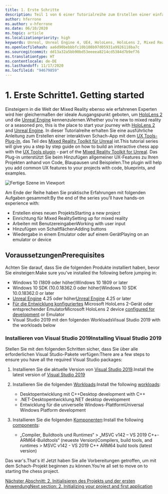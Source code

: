 ```yaml
---
title: 1. Erste Schritte
description: Teil 1 von 6 einer Tutorialreihe zum Erstellen einer einfachen Schach-App mit der Unreal Engine 4 und dem UX Tools-Plug-In des Mixed Reality-Toolkits
author: hferrone
ms.author: v-hferrone
ms.date: 06/10/2020
ms.topic: article
ms.localizationpriority: high
keywords: Unreal, Unreal Engine 4, UE4, HoloLens, HoloLens 2, Mixed Reality, Tutorial, Erste Schritte, MRTK, UXT, UX-Tools, Dokumentation, Mixed Reality-Headset Windows Mixed Reality-Headset, Virtual Reality-Headset
ms.openlocfilehash: aa6d90bebbbfc10b108b97d05931a9926118ba7c
ms.sourcegitcommit: dd13a32a5bb90bd53eeeea8214cd5384d7b9ef76
ms.translationtype: HT
ms.contentlocale: de-DE
ms.lasthandoff: 11/17/2020
ms.locfileid: "94679859"
---
```

# <a name="1-getting-started"></a><span data-ttu-id="0f830-104">1. Erste Schritte</span><span class="sxs-lookup"><span data-stu-id="0f830-104">1. Getting started</span></span>

<span data-ttu-id="0f830-105">Einsteigern in die Welt der Mixed Reality ebenso wie erfahrenen Experten wird hier gleichermaßen der ideale Ausgangspunkt geboten, um [HoloLens 2](https://docs.microsoft.com/windows/mixed-reality/) und die [Unreal Engine](https://www.unrealengine.com/en-US/) kennenzulernen.</span><span class="sxs-lookup"><span data-stu-id="0f830-105">Whether you're new to mixed reality or a seasoned pro, this is the place to start your journey with [HoloLens 2](https://docs.microsoft.com/windows/mixed-reality/) and [Unreal Engine](https://www.unrealengine.com/en-US/).</span></span> <span data-ttu-id="0f830-106">In dieser Tutorialreihe erhalten Sie eine ausführliche Anleitung zum Erstellen einer interaktiven Schach-App mit dem [UX Tools-Plug-In](https://github.com/microsoft/MixedReality-UXTools-Unreal), das Teil des [Mixed Reality Toolkit für Unreal](https://github.com/microsoft/MixedRealityToolkit-Unreal) ist.</span><span class="sxs-lookup"><span data-stu-id="0f830-106">This tutorial series will give you a step by step guide on how to build an interactive chess app with the [UX Tools plugin](https://github.com/microsoft/MixedReality-UXTools-Unreal) - part of the [Mixed Reality Toolkit for Unreal](https://github.com/microsoft/MixedRealityToolkit-Unreal).</span></span> <span data-ttu-id="0f830-107">Das Plug-in unterstützt Sie beim Hinzufügen allgemeiner UX-Features zu Ihren Projekten anhand von Code, Blaupausen und Beispielen.</span><span class="sxs-lookup"><span data-stu-id="0f830-107">The plugin will help you add common UX features to your projects with code, blueprints, and examples.</span></span> 

![Fertige Szene im Viewport](images/unreal-uxt/5-endscene.PNG)

<span data-ttu-id="0f830-109">Am Ende der Reihe haben Sie praktische Erfahrungen mit folgenden Aufgaben gesammelt:</span><span class="sxs-lookup"><span data-stu-id="0f830-109">By the end of the series you'll have hands-on experience with:</span></span>
* <span data-ttu-id="0f830-110">Erstellen eines neuen Projekts</span><span class="sxs-lookup"><span data-stu-id="0f830-110">Starting a new project</span></span>
* <span data-ttu-id="0f830-111">Einrichtung für Mixed Reality</span><span class="sxs-lookup"><span data-stu-id="0f830-111">Setting up for mixed reality</span></span>
* <span data-ttu-id="0f830-112">Arbeiten mit Benutzereingaben</span><span class="sxs-lookup"><span data-stu-id="0f830-112">Working with user input</span></span>
* <span data-ttu-id="0f830-113">Hinzufügen von Schaltflächen</span><span class="sxs-lookup"><span data-stu-id="0f830-113">Adding buttons</span></span>
* <span data-ttu-id="0f830-114">Wiedergabe in einem Emulator oder auf einem Gerät</span><span class="sxs-lookup"><span data-stu-id="0f830-114">Playing on an emulator or device</span></span>


## <a name="prerequisites"></a><span data-ttu-id="0f830-115">Voraussetzungen</span><span class="sxs-lookup"><span data-stu-id="0f830-115">Prerequisites</span></span>
<span data-ttu-id="0f830-116">Achten Sie darauf, dass Sie die folgenden Produkte installiert haben, bevor Sie einsteigen:</span><span class="sxs-lookup"><span data-stu-id="0f830-116">Make sure you've installed the following before jumping in:</span></span>
* <span data-ttu-id="0f830-117">Windows 10 (1809 oder höher)</span><span class="sxs-lookup"><span data-stu-id="0f830-117">Windows 10 1809 or later</span></span>
* <span data-ttu-id="0f830-118">Windows 10 SDK (10.0.18362.0 oder höher)</span><span class="sxs-lookup"><span data-stu-id="0f830-118">Windows 10 SDK 10.0.18362.0 or later</span></span>
* <span data-ttu-id="0f830-119">[Unreal Engine](https://www.unrealengine.com/en-US/get-now) 4.25 oder höher</span><span class="sxs-lookup"><span data-stu-id="0f830-119">[Unreal Engine](https://www.unrealengine.com/en-US/get-now) 4.25 or later</span></span>
* <span data-ttu-id="0f830-120">[Für die Entwicklung konfiguriertes](../../platform-capabilities-and-apis/using-visual-studio.md#enabling-developer-mode) Microsoft HoloLens 2-Gerät oder entsprechender Emulator</span><span class="sxs-lookup"><span data-stu-id="0f830-120">Microsoft HoloLens 2 device [configured for development](../../platform-capabilities-and-apis/using-visual-studio.md#enabling-developer-mode) or Emulator</span></span>
* <span data-ttu-id="0f830-121">Visual Studio 2019 mit den folgenden Workloads</span><span class="sxs-lookup"><span data-stu-id="0f830-121">Visual Studio 2019 with the workloads below</span></span>

### <a name="installing-visual-studio-2019"></a><span data-ttu-id="0f830-122">Installieren von Visual Studio 2019</span><span class="sxs-lookup"><span data-stu-id="0f830-122">Installing Visual Studio 2019</span></span>
<span data-ttu-id="0f830-123">Stellen Sie mit den folgenden Schritten sicher, dass Sie über alle erforderlichen Visual Studio-Pakete verfügen:</span><span class="sxs-lookup"><span data-stu-id="0f830-123">There are a few steps to ensure you have all the required Visual Studio packages:</span></span>
1. <span data-ttu-id="0f830-124">Installieren Sie die aktuelle Version von [Visual Studio 2019](https://visualstudio.microsoft.com/downloads/).</span><span class="sxs-lookup"><span data-stu-id="0f830-124">Install the latest version of [Visual Studio 2019](https://visualstudio.microsoft.com/downloads/)</span></span>
2. <span data-ttu-id="0f830-125">Installieren Sie die folgenden [Workloads](https://docs.microsoft.com/visualstudio/install/modify-visual-studio?#modify-workloads):</span><span class="sxs-lookup"><span data-stu-id="0f830-125">Install the following [workloads](https://docs.microsoft.com/visualstudio/install/modify-visual-studio?#modify-workloads):</span></span>
    * <span data-ttu-id="0f830-126">Desktopentwicklung mit C++</span><span class="sxs-lookup"><span data-stu-id="0f830-126">Desktop development with C++</span></span>
    * <span data-ttu-id="0f830-127">.NET-Desktopentwicklung</span><span class="sxs-lookup"><span data-stu-id="0f830-127">.NET desktop development</span></span>
    * <span data-ttu-id="0f830-128">Entwicklung für die universelle Windows-Plattform</span><span class="sxs-lookup"><span data-stu-id="0f830-128">Universal Windows Platform development</span></span>

3. <span data-ttu-id="0f830-129">Installieren Sie die folgenden [Komponenten](https://docs.microsoft.com/visualstudio/install/modify-visual-studio?#modify-individual-components):</span><span class="sxs-lookup"><span data-stu-id="0f830-129">Install the following [components](https://docs.microsoft.com/visualstudio/install/modify-visual-studio?#modify-individual-components):</span></span>
    * <span data-ttu-id="0f830-130">„Compiler, Buildtools und Runtimes“ > „MSVC v142 – VS 2019 C++-ARM64-Buildtools“ (neueste Version)</span><span class="sxs-lookup"><span data-stu-id="0f830-130">Compilers, build tools, and runtimes > MSVC v142 - VS 2019 C++ ARM64 build tools (latest version)</span></span>

<span data-ttu-id="0f830-131">Das war's.</span><span class="sxs-lookup"><span data-stu-id="0f830-131">That's it!</span></span> <span data-ttu-id="0f830-132">Jetzt haben Sie alle Vorbereitungen getroffen, um mit dem Schach-Projekt beginnen zu können.</span><span class="sxs-lookup"><span data-stu-id="0f830-132">You're all set to move on to starting the chess project.</span></span>

[<span data-ttu-id="0f830-133">Nächster Abschnitt: 2. Initialisieren des Projekts und der ersten Anwendung</span><span class="sxs-lookup"><span data-stu-id="0f830-133">Next section: 2. Initializing your project and first application</span></span>](unreal-uxt-ch2.md)